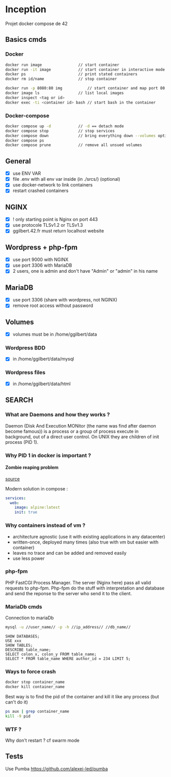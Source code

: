 # Inception
Projet docker compose de 42

## Basics cmds
### Docker
```bash
docker run image	            // start container
docker run -it image	        // start container in interactive mode
docker ps		                // print stated containers
docker rm id/name	            // stop container

docker run -p 8080:80 img	        // start container and map port 80 from container to port 8080 of computer
docker image ls                 // list local images
docker inspect <tag or id>
docker exec -ti <container id> bash // start bash in the container 
```
### Docker-compose
```bash
docker compose up -d			// -d == detach mode
docker compose stop				// stop services
docker compose down				// bring everything down --volumes option to remove volumes
docker compose ps
docker compose prune			// remove all unsued volumes
```

## General
- [x] use ENV VAR
- [x] file .env with all env var inside (in ./srcs/) (optional)
- [x] use docker-network to link containers
- [x] restart crashed containers

## NGINX
- [x] ! only starting point is Nginx on port 443
- [x] use protocole TLSv1.2 or TLSv1.3
- [x] ggilbert.42.fr must return localhost website

## Wordpress + php-fpm
- [x] use port 9000 with NGINX
- [x] use port 3306 with MariaDB
- [x] 2 users, one is admin and don't have "Admin" or "admin" in his name

## MariaDB
- [x] use port 3306 (share with wordpress, not NGINX)
- [x] remove root access without password

## Volumes
- [x] volumes must be in /home/ggilbert/data
### Wordpress BDD
- [x] in /home/ggilbert/data/mysql
### Wordpress files
- [x] in /home/ggilbert/data/html


## SEARCH
### What are Daemons and how they works ?
Daemon (Disk And Execution MONitor (the name was find after daemon become famous)) is a process or a group of process execute in background, out of a direct user control. On UNIX they are children of init process (PID 1).

### Why PID 1 in docker is important ?
#### Zombie reaping problem
[source](https://blog.phusion.nl/2015/01/20/docker-and-the-pid-1-zombie-reaping-problem/)

Modern solution in compose : 
```yml
services:
  web:
    image: alpine:latest
    init: true
```


### Why containers instead of vm ?
- architecture agnostic (use it with existing applications in any datacenter)
- written-once, deployed many times (also true with vm but easier with container)
- leaves no trace and can be added and removed easily
- use less power

### php-fpm
PHP FastCGI Process Manager. The server (Nginx here) pass all valid requests to php-fpm. Php-fpm do the stuff with interpretation and database and send the reponse to the server who send it to the client.

### MariaDb cmds
Connection to mariaDb
```bash 
mysql -u //user_name// -p -h //ip_address// //db_name//
```

```mysql
SHOW DATABASES;
USE xxx
SHOW TABLES;
DESCRIBE table_name;
SELECT colon_x, colon_y FROM table_name;
SELECT * FROM table_name WHERE author_id = 234 LIMIT 5;
```

### Ways to force crash
```bash
docker stop container_name
docker kill container_name
```
Best way is to find the pid of the container and kill it like any process (but can't do it)
```bash
ps aux | grep container_name
kill -9 pid
```

### WTF ?
Why don't restart ? cf swarm mode

## Tests
Use Pumba
https://github.com/alexei-led/pumba